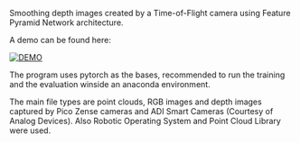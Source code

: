 Smoothing depth images created by a Time-of-Flight camera using Feature Pyramid Network architecture.

A demo can be found here:

[![DEMO](https://img.youtube.com/vi/hZ-XVuNajUo/0.jpg)](https://youtu.be/hZ-XVuNajUo)

The program uses pytorch as the bases, recommended to run the training and the evaluation winside an anaconda environment.

The main file types are point clouds, RGB images and depth images captured by Pico Zense cameras and ADI Smart Cameras (Courtesy of Analog Devices).
Also Robotic Operating System and Point Cloud Library were used.
